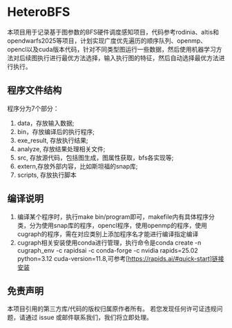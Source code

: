 # HeteroBFS
本项目用于记录基于图参数的BFS硬件调度感知项目，代码参考rodinia、altis和opendwarfs2025等项目，计划实现广度优先遍历的顺序队列、openmp、opencl以及cuda版本代码，针对不同类型图运行一些数据，然后使用机器学习方法对后续图执行进行最优方法选择，输入执行图的特征，然后自动选择最优方法进行执行。

## 程序文件结构
程序分为7个部分：
1. data，存放输入数据;
2. bin，存放编译后的执行程序;
3. exe_result, 存放执行结果;
4. analyze, 存放结果处理相关文件;
5. src, 存放源代码，包括图生成，图属性获取，bfs各实现等;
6. extern,存放外部内容，比如斯坦福的snap库;
7. scripts, 存放执行脚本

## 编译说明
1. 编译某个程序时，执行make bin/program即可，makefile内有具体程序分类，分为使用snap库的程序，opencl程序，使用openmp的程序，使用cugraph的程序，需在对应类别上添加程序名才能进行编译指定编译
2. cugraph相关安装使用conda进行管理，执行命令是conda create -n cugraph_env -c rapidsai -c conda-forge -c nvidia rapids=25.02 python=3.12 cuda-version=11.8,可参考[https://rapids.ai/#quick-start]链接安装

## 免责声明
本项目引用的第三方库/代码的版权归属原作者所有。
若您发现任何许可证违规问题，请通过 issue 或邮件联系我们，我们将立即处理。
